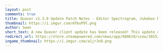 ```yaml
---
layout: post
comments: true
title: Quaver v1.3.0 Update Patch Notes - Editor Spectrogram, Jukebox Returns, & More!
thumbnail: https://i.imgur.com/mTbuP9l.png
author: Swan
short_text: A new Quaver client update has been released! This update contains a ton of new features, improvements, and bug fixes...
redirect_url: https://store.steampowered.com/news/app/980610/view/3655285941429745092
ingame_thumbnail: https://i.imgur.com/a1jrJnO.png
---
```

